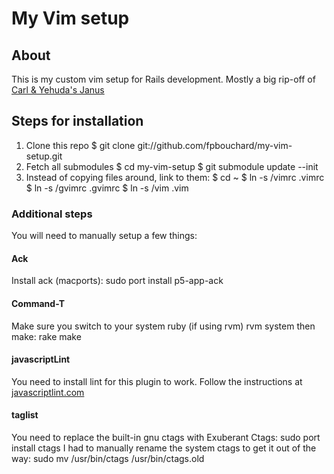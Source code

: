# My Vim setup

## About
This is my custom vim setup for Rails development.
Mostly a big rip-off of [Carl & Yehuda's Janus](https://github.com/carlhuda/janus)

## Steps for installation

1. Clone this repo
        $ git clone git://github.com/fpbouchard/my-vim-setup.git
2. Fetch all submodules
        $ cd my-vim-setup
        $ git submodule update --init
3. Instead of copying files around, link to them:
        $ cd ~
        $ ln -s <path to repo>/vimrc .vimrc
        $ ln -s <path to repo>/gvimrc .gvimrc
        $ ln -s <path to repo>/vim .vim

### Additional steps
You will need to manually setup a few things:

#### Ack
Install ack (macports):
    sudo port install p5-app-ack

#### Command-T
Make sure you switch to your system ruby (if using rvm)
    rvm system
then make:
    rake make

#### javascriptLint
You need to install lint for this plugin to work. Follow the instructions at [javascriptlint.com](http://www.javascriptlint.com/download.htm)

#### taglist
You need to replace the built-in gnu ctags with Exuberant Ctags:
    sudo port install ctags
I had to manually rename the system ctags to get it out of the way:
    sudo mv /usr/bin/ctags /usr/bin/ctags.old



